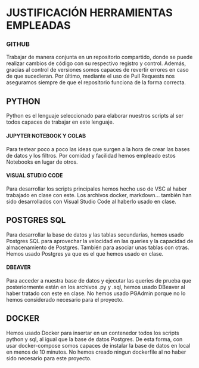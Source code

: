 # JUSTIFICACIÓN HERRAMIENTAS EMPLEADAS

### GITHUB
Trabajar de manera conjunta en un repositorio compartido, donde se puede realizar cambios de código con su respectivo registro y control. Además, gracias al control de versiones somos capaces de revertir errores en caso de que sucedieran. Por último, mediante el uso de Pull Requests nos aseguramos siempre de que el repositorio funciona de la forma correcta.

## PYTHON
Python es el lenguaje seleccionado para elaborar nuestros scripts al ser todos capaces de trabajar en este lenguaje.
#### JUPYTER NOTEBOOK Y COLAB
Para testear poco a poco las ideas que surgen a la hora de crear las bases de datos y los filtros. Por comidad y facilidad hemos empleado estos Notebooks en lugar de otros.
#### VISUAL STUDIO CODE
Para desarrollar los scripts principales hemos hecho uso de VSC al haber trabajado en clase con este. Los archivos docker, markdown... también han sido desarrollados con Visual Studio Code al haberlo usado en clase.

## POSTGRES SQL
Para desarrollar la base de datos y las tablas secundarias, hemos usado Postgres SQL para aprovechar la velocidad en las queries y la capacidad de almacenamiento de Postgres. También para asociar unas tablas con otras. Hemos usado Postgres ya que es el que hemos usado en clase.
#### DBEAVER
Para acceder a nuestra base de datos y ejecutar las queries de prueba que posteriormente están en los archivos .py y .sql, hemos usado DBeaver al haber tratado con este en clase. No hemos usado PGAdmin porque no lo hemos considerado necesario para el proyecto.

## DOCKER
Hemos usado Docker para insertar en un contenedor todos los scripts python y sql, al igual que la base de datos Postgres. De esta forma, con usar docker-compose somos capaces de instalar la base de datos en local en menos de 10 minutos. No hemos creado ningun dockerfile al no haber sido necesario para este proyecto.